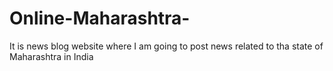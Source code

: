 # Online-Maharashtra-
It is news blog website where I am going to post news related to tha state of Maharashtra in India 
